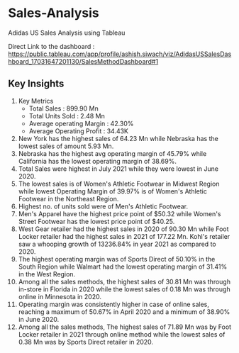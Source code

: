 # Sales-Analysis
Adidas US Sales Analysis using Tableau

Direct Link to the dashboard : https://public.tableau.com/app/profile/ashish.siwach/viz/AdidasUSSalesDashboard_17031647201130/SalesMethodDashboard#1

## Key Insights
1. Key Metrics
   * Total Sales : 899.90 Mn
   * Total Units Sold : 2.48 Mn
   * Average operating Margin : 42.30%
   * Average Operating Profit : 34.43K
2. New York has the highest sales of 64.23 Mn while Nebraska has the lowest sales of amount 5.93 Mn.
3. Nebraska has the highest avg operating margin of 45.79% while California has the lowest operating margin of 38.69%.
4. Total Sales were highest in July 2021 while they were lowest in June 2020.
5. The lowest sales is of Women's Athletic Footwear in Midwest Region while lowest Operating Margin of 39.97% is of Women's Athletic Footwear in the Northeast Region.
6. Highest no. of units sold were of Men's Athletic Footwear.
7. Men's Apparel have the highest price point of $50.32 while Women's Street Footwear has the lowest price point of $40.25.
8. West Gear retailer had the highest sales in 2020 of 90.30 Mn while Foot Locker retailer had the highest sales in 2021 of 177.22 Mn. Kohl's retailer saw a whooping growth of 13236.84% in year 2021 as compared to 2020.
9. The highest operating margin was of Sports Direct of 50.10% in the South Region while Walmart had the lowest operating margin of 31.41% in the West Region.
10. Among all the sales methods, the highest sales of 30.81 Mn was through in-store in Florida in 2020 while the lowest sales of 0.18 Mn was through online in Minnesota in 2020.
11. Operating margin was consistently higher in case of online sales, reaching a maximum of 50.67% in April 2020 and a minimum of 38.90% in June 2020.
12. Among all the sales methods, The highest sales of 71.89 Mn was by Foot Locker retailer in 2021 through online method while the lowest sales of 0.38 Mn was by Sports Direct retailer in 2020.
